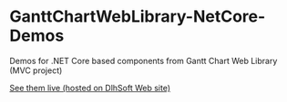 # GanttChartWebLibrary-NetCore-Demos
Demos for .NET Core based components from Gantt Chart Web Library (MVC project)

[See them live (hosted on DlhSoft Web site)](https://dlhsoft.com/GanttChartWebLibrary/netcore-demos/GanttChartViewMainFeatures)
